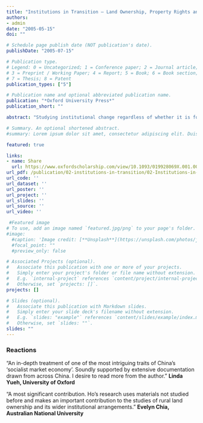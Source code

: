 ```yaml
---
title: "Institutions in Transition – Land Ownership, Property Rights and Social Conflict in China"
authors:
- admin
date: "2005-05-15"
doi: ""

# Schedule page publish date (NOT publication's date).
publishDate: "2005-07-15"

# Publication type.
# Legend: 0 = Uncategorized; 1 = Conference paper; 2 = Journal article;
# 3 = Preprint / Working Paper; 4 = Report; 5 = Book; 6 = Book section;
# 7 = Thesis; 8 = Patent
publication_types: ["5"]

# Publication name and optional abbreviated publication name.
publication: "*Oxford University Press*"
publication_short: ""

abstract: "Studying institutional change regardless of whether it is focused on transitional or developing economies, may prove most fruitful when focused on its structuring of the means of production—land, labour, and capital. This book does exactly that: it singles out land as an object of study and places it in the context of one of the world’s largest and most populous countries undergoing institutional reform, the People’s Republic of China. The book argues that private property protected by law, the principle of ‘getting-the-prices-right’, and the emergence of effectively functioning markets can not be imposed, but are the outcome of a society’s historical development and institutional fabric. In other words, the creation of institutions that are trusted and perceived as ‘credible’ in the eyes of social actors hinges in part on choice and timing in relation to the constellation of socio-economic and political parameters. It is demonstrated that disregarding these might result in the establishment of ‘empty institutions’ that have little effect on social actors’ actions, and can even cause rising inequality, bad land stewardship, and social conflict. The book concludes that the key to understanding China’s successes in rural reforms lies in the state’s hands-off approach and upholding an intentional institutional ambiguity that allowed for local, credible institutions to arise."

# Summary. An optional shortened abstract.
#summary: Lorem ipsum dolor sit amet, consectetur adipiscing elit. Duis posuere tellus ac convallis placerat. Proin tincidunt magna sed ex sollicitudin condimentum.

featured: true

links:
- name: Share
  url: https://www.oxfordscholarship.com/view/10.1093/019928069X.001.0001/acprof-9780199280698
url_pdf: /publication/02-institutions-in-transition/02-Institutions-in-Transition.pdf
url_code: ''
url_dataset: ''
url_poster: ''
url_project: ''
url_slides: ''
url_source: ''
url_video: ''

 #Featured image
# To use, add an image named `featured.jpg/png` to your page's folder. 
#image:
  #caption: 'Image credit: [**Unsplash**](https://unsplash.com/photos/jdD8gXaTZsc)'
  #focal_point: ""
  #preview_only: false

# Associated Projects (optional).
#   Associate this publication with one or more of your projects.
#   Simply enter your project's folder or file name without extension.
#   E.g. `internal-project` references `content/project/internal-project/index.md`.
#   Otherwise, set `projects: []`.
projects: []

# Slides (optional).
#   Associate this publication with Markdown slides.
#   Simply enter your slide deck's filename without extension.
#   E.g. `slides: "example"` references `content/slides/example/index.md`.
#   Otherwise, set `slides: ""`.
slides: ""
---
```


### **Reactions**

 “An in-depth treatment of one of the most intriguing traits of China’s ‘socialist market economy’. Soundly supported by extensive documentation drawn from across China. I desire to read more from the author.” **Linda Yueh, University of Oxford**

“A most significant contribution. Ho’s research uses materials not studied before and makes an important contribution to the studies of rural land ownership and its wider institutional arrangements.” **Evelyn Chia, Australian National University**

